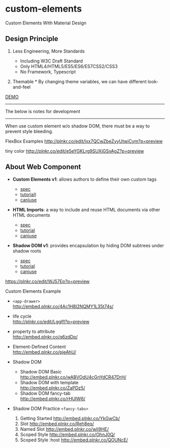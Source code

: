 # custom-elements
Custom Elements With Material Design

## Design Principle

  1. Less Engineering, More Standards
  
     * Including W3C Draft Standard
     * Only HTML4/HTML5/ES5/ES6/ES7CSS2/CSS3
     * No Framework, Typescript

  2. Themable
    * By changing theme variables, we can have different look-and-feel

[DEMO](https://rawgit.com/allenhwkim/custom-elements/master/examples/demo.html)

<hr/>
The below is notes for development
<hr/>
When use custom element w/o shadow DOM, there must be a way to prevent style bleeding.

FlexBox Examples
http://plnkr.co/edit/lxx7QCwZbeZyyUtwiCym?p=preview

tiny color
http://plnkr.co/edit/e5eYGKLrg9SUXiGSvAgZ?p=preview

## About Web Component

   - **Custom Elements v1**: allows authors to define their own custom tags 
     - [spec](https://w3c.github.io/webcomponents/spec/custom/)
     - [tutorial](https://developers.google.com/web/fundamentals/getting-started/primers/customelements))
     - [caniuse](http://caniuse.com/#feat=custom-elementsv1)

   - **HTML Imports**: a way to include and reuse HTML documents via other HTML documents 
     - [spec](https://w3c.github.io/webcomponents/spec/imports/)
     - [tutorial](https://www.html5rocks.com/en/tutorials/webcomponents/imports/)
     - [caniuse](http://caniuse.com/#feat=imports)
     
   - **Shadow DOM v1**: provides encapsulation by hiding DOM subtrees under shadow roots 
     - [spec](https://w3c.github.io/webcomponents/spec/shadow/)
     - [tutorial](https://developers.google.com/web/fundamentals/getting-started/primers/shadowdom)
     - [caniuse](http://caniuse.com/#feat=shadowdomv1)
   

https://plnkr.co/edit/WJ57Ep?p=preview

Custom Elements Example
* `<app-drawer>`  
   http://embed.plnkr.co/4Ac1H8I2NQMY1L35t74s/
* life cycle   
  http://plnkr.co/edit/Lgglfl?p=preview
* property to attribute  
  http://embed.plnkr.co/q6zdDp/
* Element-Defined Content  
  http://embed.plnkr.co/pjeAhU/
* Shadow DOM
   * Shadow DOM Basic  
     http://embed.plnkr.co/wABVOdU4cGnYdCR47DrH/
   * Shadow DOM with template  
     http://embed.plnkr.co/ZaPDz5/
   * Shadow DOM fancy-tab  
     http://embed.plnkr.co/rHUIW6/

* Shadow DOM Practice `<fancy-tabs>`
  1. Getting Started http://embed.plnkr.co/YkGwCb/
  2. Slot http://embed.plnkr.co/Reh8eq/
  3. Named Slot http://embed.plnkr.co/wIi9HE/
  4. Scoped Style http://embed.plnkr.co/OhnJ0Q/
  5. Scoped Style :host http://embed.plnkr.co/QOUNcE/

  


